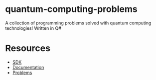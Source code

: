 # quantum-computing-problems
A collection of programming problems solved with quantum computing technologies! 
Written in Q#

# Resources
* [SDK](https://www.microsoft.com/en-us/quantum/development-kit)
* [Documentation](https://docs.microsoft.com/en-us/quantum/concepts/vectors-and-matrices?view=qsharp-preview)
* [Problems](https://github.com/microsoft/Quantum#0-introductory-samples)